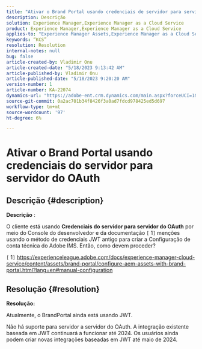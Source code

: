 ```yaml
---
title: "Ativar o Brand Portal usando credenciais de servidor para servidor do OAuth"
description: Descrição
solution: Experience Manager,Experience Manager as a Cloud Service
product: Experience Manager,Experience Manager as a Cloud Service
applies-to: "Experience Manager Assets,Experience Manager as a Cloud Service,Experience Manager"
keywords: “KCS”
resolution: Resolution
internal-notes: null
bug: false
article-created-by: Vladimir Onu
article-created-date: "5/18/2023 9:13:42 AM"
article-published-by: Vladimir Onu
article-published-date: "5/18/2023 9:20:20 AM"
version-number: 1
article-number: KA-22074
dynamics-url: "https://adobe-ent.crm.dynamics.com/main.aspx?forceUCI=1&pagetype=entityrecord&etn=knowledgearticle&id=85752446-5cf5-ed11-8848-6045bd006c82"
source-git-commit: 0a2ac701b34f8426f3a0ad7fdcd978425ed5d697
workflow-type: tm+mt
source-wordcount: '97'
ht-degree: 6%

---
```


# Ativar o Brand Portal usando credenciais do servidor para servidor do OAuth

## Descrição {#description}


<b>Descrição</b> :

O cliente está usando <b>Credenciais do servidor para servidor do OAuth</b> por meio do Console do desenvolvedor e da documentação `[` 1`]`  menções usando o método de credenciais JWT antigo para criar a Configuração de conta técnica do Adobe IMS. Então, como devem proceder?

`[` 1`]`  https://experienceleague.adobe.com/docs/experience-manager-cloud-service/content/assets/brand-portal/configure-aem-assets-with-brand-portal.html?lang=en#manual-configuration




## Resolução {#resolution}


<b>Resolução:</b>

Atualmente, o BrandPortal ainda está usando JWT.

Não há suporte para servidor a servidor do OAuth. A integração existente baseada em JWT continuará a funcionar até 2024. Os usuários ainda podem criar novas integrações baseadas em JWT até maio de 2024.
